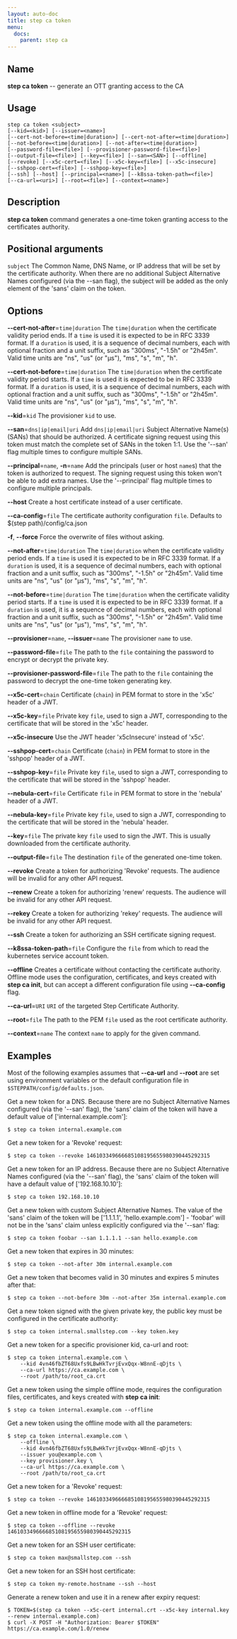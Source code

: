 ```yaml
---
layout: auto-doc
title: step ca token
menu:
  docs:
    parent: step ca
---
```


## Name
**step ca token** -- generate an OTT granting access to the CA

## Usage

```raw
step ca token <subject>
[--kid=<kid>] [--issuer=<name>]
[--cert-not-before=<time|duration>] [--cert-not-after=<time|duration>]
[--not-before=<time|duration>] [--not-after=<time|duration>]
[--password-file=<file>] [--provisioner-password-file=<file>]
[--output-file=<file>] [--key=<file>] [--san=<SAN>] [--offline]
[--revoke] [--x5c-cert=<file>] [--x5c-key=<file>] [--x5c-insecure]
[--sshpop-cert=<file>] [--sshpop-key=<file>]
[--ssh] [--host] [--principal=<name>] [--k8ssa-token-path=<file>]
[--ca-url=<uri>] [--root=<file>] [--context=<name>]
```

## Description

**step ca token** command generates a one-time token granting access to the
certificates authority.

## Positional arguments

`subject`
The Common Name, DNS Name, or IP address that will be set by the certificate authority.
When there are no additional Subject Alternative Names configured (via the
--san flag), the subject will be added as the only element of the 'sans' claim
on the token.

## Options


**--cert-not-after**=`time|duration`
The `time|duration` when the certificate validity period ends. If a `time` is
used it is expected to be in RFC 3339 format. If a `duration` is used, it is a
sequence of decimal numbers, each with optional fraction and a unit suffix, such
as "300ms", "-1.5h" or "2h45m". Valid time units are "ns", "us" (or "µs"), "ms",
"s", "m", "h".

**--cert-not-before**=`time|duration`
The `time|duration` when the certificate validity period starts. If a `time` is
used it is expected to be in RFC 3339 format. If a `duration` is used, it is a
sequence of decimal numbers, each with optional fraction and a unit suffix, such
as "300ms", "-1.5h" or "2h45m". Valid time units are "ns", "us" (or "µs"), "ms",
"s", "m", "h".

**--kid**=`kid`
The provisioner `kid` to use.

**--san**=`dns|ip|email|uri`
Add `dns|ip|email|uri` Subject Alternative Name(s) (SANs)
that should be authorized. A certificate signing request using this token must
match the complete set of SANs in the token 1:1. Use the '--san' flag multiple
times to configure multiple SANs.

**--principal**=`name`, **-n**=`name`
Add the principals (user or host `name`s) that the token is authorized to
request. The signing request using this token won't be able to add
extra names. Use the '--principal' flag multiple times to configure
multiple principals.

**--host**
Create a host certificate instead of a user certificate.

**--ca-config**=`file`
The certificate authority configuration `file`. Defaults to
$(step path)/config/ca.json

**-f**, **--force**
Force the overwrite of files without asking.

**--not-after**=`time|duration`
The `time|duration` when the certificate validity period ends. If a `time` is
used it is expected to be in RFC 3339 format. If a `duration` is used, it is a
sequence of decimal numbers, each with optional fraction and a unit suffix, such
as "300ms", "-1.5h" or "2h45m". Valid time units are "ns", "us" (or "µs"), "ms",
"s", "m", "h".

**--not-before**=`time|duration`
The `time|duration` when the certificate validity period starts. If a `time` is
used it is expected to be in RFC 3339 format. If a `duration` is used, it is a
sequence of decimal numbers, each with optional fraction and a unit suffix, such
as "300ms", "-1.5h" or "2h45m". Valid time units are "ns", "us" (or "µs"), "ms",
"s", "m", "h".

**--provisioner**=`name`, **--issuer**=`name`
The provisioner `name` to use.

**--password-file**=`file`
The path to the `file` containing the password to encrypt or decrypt the private key.

**--provisioner-password-file**=`file`
The path to the `file` containing the password to decrypt the one-time token
generating key.

**--x5c-cert**=`chain`
Certificate (`chain`) in PEM format to store in the 'x5c' header of a JWT.

**--x5c-key**=`file`
Private key `file`, used to sign a JWT, corresponding to the certificate that will
be stored in the 'x5c' header.

**--x5c-insecure**
Use the JWT header 'x5cInsecure' instead of 'x5c'.

**--sshpop-cert**=`chain`
Certificate (`chain`) in PEM format to store in the 'sshpop' header of a JWT.

**--sshpop-key**=`file`
Private key `file`, used to sign a JWT, corresponding to the certificate that will
be stored in the 'sshpop' header.

**--nebula-cert**=`file`
Certificate `file` in PEM format to store in the 'nebula' header of a JWT.

**--nebula-key**=`file`
Private key `file`, used to sign a JWT, corresponding to the certificate that will
be stored in the 'nebula' header.

**--key**=`file`
The private key `file` used to sign the JWT. This is usually downloaded from
the certificate authority.

**--output-file**=`file`
The destination `file` of the generated one-time token.

**--revoke**
Create a token for authorizing 'Revoke' requests. The audience will
be invalid for any other API request.

**--renew**
Create a token for authorizing 'renew' requests. The audience will
be invalid for any other API request.

**--rekey**
Create a token for authorizing 'rekey' requests. The audience will
be invalid for any other API request.

**--ssh**
Create a token for authorizing an SSH certificate signing request.

**--k8ssa-token-path**=`file`
Configure the `file` from which to read the kubernetes service account token.

**--offline**
Creates a certificate without contacting the certificate authority. Offline mode
uses the configuration, certificates, and keys created with **step ca init**,
but can accept a different configuration file using **--ca-config** flag.

**--ca-url**=`URI`
`URI` of the targeted Step Certificate Authority.

**--root**=`file`
The path to the PEM `file` used as the root certificate authority.

**--context**=`name`
The context `name` to apply for the given command.

## Examples

 Most of the following examples assumes that **--ca-url** and **--root** are
 set using environment variables or the default configuration file in
 `$STEPPATH/config/defaults.json`.

Get a new token for a DNS. Because there are no Subject Alternative Names
configured (via the '--san' flag), the 'sans' claim of the token will have a
default value of ['internal.example.com']:
```shell
$ step ca token internal.example.com
```

Get a new token for a 'Revoke' request:
```shell
$ step ca token --revoke 146103349666685108195655980390445292315
```

Get a new token for an IP address. Because there are no Subject Alternative Names
configured (via the '--san' flag), the 'sans' claim of the token will have a
default value of ['192.168.10.10']:
```shell
$ step ca token 192.168.10.10
```

Get a new token with custom Subject Alternative Names. The value of the 'sans'
claim of the token will be ['1.1.1.1', 'hello.example.com'] - 'foobar' will not
be in the 'sans' claim unless explicitly configured via the '--san' flag:
```shell
$ step ca token foobar --san 1.1.1.1 --san hello.example.com
```

Get a new token that expires in 30 minutes:
```shell
$ step ca token --not-after 30m internal.example.com
```

Get a new token that becomes valid in 30 minutes and expires 5 minutes after that:
```shell
$ step ca token --not-before 30m --not-after 35m internal.example.com
```

Get a new token signed with the given private key, the public key must be
configured in the certificate authority:
```shell
$ step ca token internal.smallstep.com --key token.key
```

Get a new token for a specific provisioner kid, ca-url and root:
```shell
$ step ca token internal.example.com \
    --kid 4vn46fbZT68Uxfs9LBwHkTvrjEvxQqx-W8nnE-qDjts \
    --ca-url https://ca.example.com \
    --root /path/to/root_ca.crt
```

Get a new token using the simple offline mode, requires the configuration
files, certificates, and keys created with **step ca init**:
```shell
$ step ca token internal.example.com --offline
```

Get a new token using the offline mode with all the parameters:
```shell
$ step ca token internal.example.com \
    --offline \
    --kid 4vn46fbZT68Uxfs9LBwHkTvrjEvxQqx-W8nnE-qDjts \
    --issuer you@example.com \
    --key provisioner.key \
    --ca-url https://ca.example.com \
    --root /path/to/root_ca.crt
```

Get a new token for a 'Revoke' request:
```shell
$ step ca token --revoke 146103349666685108195655980390445292315
```

Get a new token in offline mode for a 'Revoke' request:
```shell
$ step ca token --offline --revoke 146103349666685108195655980390445292315
```

Get a new token for an SSH user certificate:
```shell
$ step ca token max@smallstep.com --ssh
```

Get a new token for an SSH host certificate:
```shell
$ step ca token my-remote.hostname --ssh --host
```

Generate a renew token and use it in a renew after expiry request:
```shell
$ TOKEN=$(step ca token --x5c-cert internal.crt --x5c-key internal.key --renew internal.example.com)
$ curl -X POST -H "Authorization: Bearer $TOKEN" https://ca.example.com/1.0/renew
```

